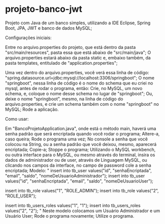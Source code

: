 # projeto-banco-jwt
Projeto com Java de um banco simples, utilizando a IDE Eclipse, Spring Boot, JPA, JWT e banco de dados MySQL;

Configurações iniciais:

Entre no arquivo.properties do projeto, que está dentro da pasta "src/main/resources", pasta essa que está abaixo de "src/main/java";
O arquivo.properties estará abaixo da pasta static e, embaixo também, da pasta templates, entitulado de "application.properties";

Uma vez dentro do arquivo.properties, você verá essa linha de código:
"spring.datasource.url=jdbc:mysql://localhost:3306/springboot";
O nome "springboot", nessa linha de código é o nome do schema que eu criei no mysql, antes de rodar o programa, então:
Crie, no MySQL, um novo schema, e, coloque o nome desse schema no lugar de "springboot";
Ou, deixe o nome "springboot", mesmo, na linha de código do arquivo.properties, e crie um schema também com o nome "springboot" no MySQL;
Rode a aplicação.

Como usar:

Em "BancoProjetoApplication.java", onde está o método main, haverá uma senha padrão que será encriptada quando você rodar o programa;
Altere-a, caso queira;
Rode o programa uma vez;
No console a senha que você colocou na String, ou a senha padrão que você deixou, mesmo, aparecerá encriptada;
Copie-a;
Stoppe o programa;
Utilizando o MySQL workbench, ou outra interface para o MySQL, ou mesmo através do terminal, insira os dados de administrador ou de user, através de Linguagem MySQL, ou clicando nos campos da interface, no campo de password cole a senha encriptada;
Modelo:
"
insert into tb_user values("id", "senhaEncriptada", "email", "saldo", "nomeDeUsuarioAdministrador");
insert into tb_user values("id", "senhaEncriptada", "email", "saldo", "nomeDeUsuarioUser");

insert into tb_role values("1", "ROLE_ADMIN");
insert into tb_role values("2", "ROLE_USER");

insert into tb_users_roles values("1", "1");
insert into tb_users_roles values("2", "2");
"
Neste modelo colocamos um Usuário Administrador e um Usuário User;
Rode o programa novamente;
Utilize o programa.
